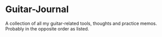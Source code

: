 # Guitar-Journal
A collection of all my guitar-related tools, thoughts and practice memos. Probably in the opposite order as listed.
